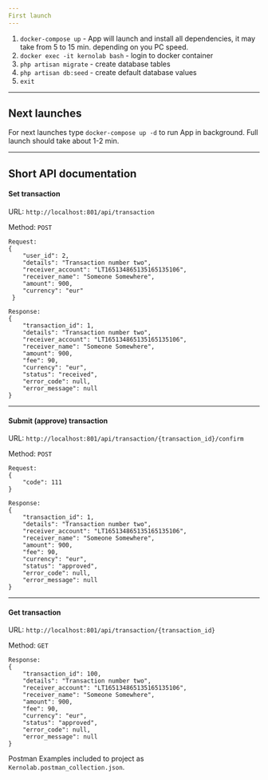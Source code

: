 ```yaml
---
First launch
---
```

1. `docker-compose up` - App will launch and install all dependencies, it may take from 5 to 15 min. depending on you PC speed.
2. `docker exec -it kernolab bash` - login to docker container
3. `php artisan migrate` - create database tables
4. `php artisan db:seed` - create default database values
5. `exit`

---
Next launches
---
For next launches type `docker-compose up -d` to run App in background. Full launch should take about 1-2 min.

---
Short API documentation
---
#### Set transaction
URL: `http://localhost:801/api/transaction`

Method: `POST`

```
Request:
{
    "user_id": 2,
    "details": "Transaction number two",
    "receiver_account": "LT165134865135165135106",
    "receiver_name": "Someone Somewhere",
    "amount": 900,
    "currency": "eur"
 }
```

```
Response:
{
    "transaction_id": 1,
    "details": "Transaction number two",
    "receiver_account": "LT165134865135165135106",
    "receiver_name": "Someone Somewhere",
    "amount": 900,
    "fee": 90,
    "currency": "eur",
    "status": "received",
    "error_code": null,
    "error_message": null
}
```
---
#### Submit (approve) transaction
URL: `http://localhost:801/api/transaction/{transaction_id}/confirm`

Method: `POST`

```
Request:
{
    "code": 111
}
```

```
Response:
{
    "transaction_id": 1,
    "details": "Transaction number two",
    "receiver_account": "LT165134865135165135106",
    "receiver_name": "Someone Somewhere",
    "amount": 900,
    "fee": 90,
    "currency": "eur",
    "status": "approved",
    "error_code": null,
    "error_message": null
}
```
---
#### Get transaction
URL: `http://localhost:801/api/transaction/{transaction_id}`

Method: `GET`
```
Response:
{
    "transaction_id": 100,
    "details": "Transaction number two",
    "receiver_account": "LT165134865135165135106",
    "receiver_name": "Someone Somewhere",
    "amount": 900,
    "fee": 90,
    "currency": "eur",
    "status": "approved",
    "error_code": null,
    "error_message": null
}
```

Postman Examples included to project as `Kernolab.postman_collection.json`.